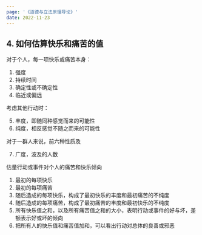 ```yaml
---
page: '《道德与立法原理导论》'
date: 2022-11-23
---
```


## 4. 如何估算快乐和痛苦的值

对于个人，每一项快乐或痛苦本身：

1. 强度
2. 持续时间
3. 确定性或不确定性
4. 临近或偏远

考虑其他行动时：

5. 丰度，即随同种感觉而来的可能性
6. 纯度，相反感觉不随之而来的可能性

对于一群人来说，前六种性质及

7. 广度，波及的人数

估量行动或事件对个人的痛苦和快乐倾向

1. 最初的每项快乐
2. 最初的每项痛苦
3. 随后造成的每项快乐，构成了最初快乐的丰度和最初痛苦的不纯度
4. 随后造成的每项痛苦，构成了最初痛苦的丰度和最初快乐的不纯度
5. 所有快乐值之和，以及所有痛苦值之和的大小，表明行动或事件的好与坏，差额表示好或坏的倾向
6. 把所有人的快乐值和痛苦值加和，可以看出行动对总体的良善或邪恶
